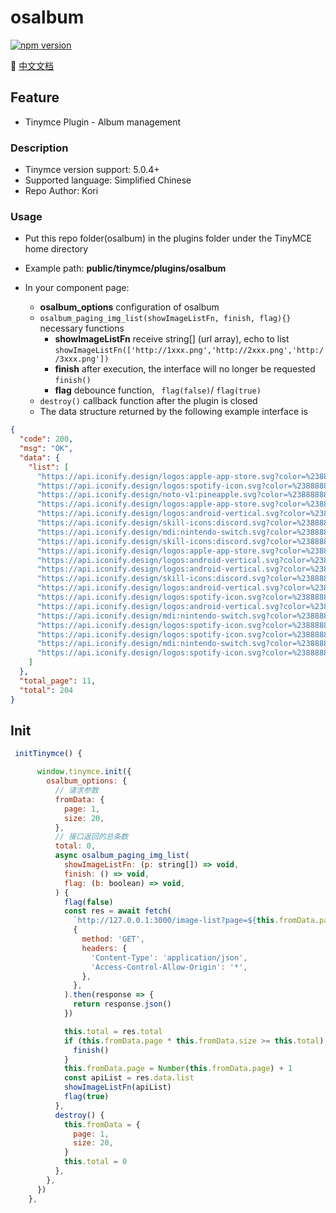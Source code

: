 # osalbum

<div align="left">

[![npm version](https://img.shields.io/npm/v/osalbum.svg?style=flat-square)](https://www.npmjs.org/package/osalbum)

</div>

👀 [中文文档](https://github.com/Kori000/osalbum/blob/main/README_Zh.md)

## Feature

- Tinymce Plugin - Album management

### Description

- Tinymce version support: 5.0.4+
- Supported language: Simplified Chinese
- Repo Author: Kori

### Usage

- Put this repo folder(osalbum) in the plugins folder under the TinyMCE home directory

- Example path: **public/tinymce/plugins/osalbum**

- In your component page:
  - **osalbum_options** configuration of osalbum
  - `osalbum_paging_img_list(showImageListFn, finish, flag){}` necessary functions
    - **showImageListFn** receive string[] (url array), echo to list `showImageListFn(['http://1xxx.png','http://2xxx.png','http://3xxx.png'])`
    - **finish** after execution, the interface will no longer be requested `finish()`
    - **flag** debounce function, ` flag(false)`/ `flag(true)`
  - `destroy()` callback function after the plugin is closed
  - The data structure returned by the following example interface is

```json
{
  "code": 200,
  "msg": "OK",
  "data": {
    "list": [
      "https://api.iconify.design/logos:apple-app-store.svg?color=%23888888&width=130",
      "https://api.iconify.design/logos:spotify-icon.svg?color=%23888888&width=130",
      "https://api.iconify.design/noto-v1:pineapple.svg?color=%23888888&width=130",
      "https://api.iconify.design/logos:apple-app-store.svg?color=%23888888&width=130",
      "https://api.iconify.design/logos:android-vertical.svg?color=%23888888&width=130",
      "https://api.iconify.design/skill-icons:discord.svg?color=%23888888&width=130",
      "https://api.iconify.design/mdi:nintendo-switch.svg?color=%23888888&width=130",
      "https://api.iconify.design/skill-icons:discord.svg?color=%23888888&width=130",
      "https://api.iconify.design/logos:apple-app-store.svg?color=%23888888&width=130",
      "https://api.iconify.design/logos:android-vertical.svg?color=%23888888&width=130",
      "https://api.iconify.design/logos:android-vertical.svg?color=%23888888&width=130",
      "https://api.iconify.design/skill-icons:discord.svg?color=%23888888&width=130",
      "https://api.iconify.design/logos:android-vertical.svg?color=%23888888&width=130",
      "https://api.iconify.design/logos:spotify-icon.svg?color=%23888888&width=130",
      "https://api.iconify.design/logos:android-vertical.svg?color=%23888888&width=130",
      "https://api.iconify.design/mdi:nintendo-switch.svg?color=%23888888&width=130",
      "https://api.iconify.design/logos:spotify-icon.svg?color=%23888888&width=130",
      "https://api.iconify.design/logos:spotify-icon.svg?color=%23888888&width=130",
      "https://api.iconify.design/mdi:nintendo-switch.svg?color=%23888888&width=130",
      "https://api.iconify.design/logos:spotify-icon.svg?color=%23888888&width=130"
    ]
  },
  "total_page": 11,
  "total": 204
}
```

## Init

```js
 initTinymce() {

      window.tinymce.init({
        osalbum_options: {
          // 请求参数
          fromData: {
            page: 1,
            size: 20,
          },
          // 接口返回的总条数
          total: 0,
          async osalbum_paging_img_list(
            showImageListFn: (p: string[]) => void,
            finish: () => void,
            flag: (b: boolean) => void,
          ) {
            flag(false)
            const res = await fetch(
              `http://127.0.0.1:3000/image-list?page=${this.fromData.page}&size=${this.fromData.size}`,
              {
                method: 'GET',
                headers: {
                  'Content-Type': 'application/json',
                  'Access-Control-Allow-Origin': '*',
                },
              },
            ).then(response => {
              return response.json()
            })

            this.total = res.total
            if (this.fromData.page * this.fromData.size >= this.total) {
              finish()
            }
            this.fromData.page = Number(this.fromData.page) + 1
            const apiList = res.data.list
            showImageListFn(apiList)
            flag(true)
          },
          destroy() {
            this.fromData = {
              page: 1,
              size: 20,
            }
            this.total = 0
          },
        },
      })
    },
```
